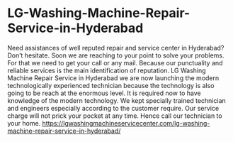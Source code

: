 # LG-Washing-Machine-Repair-Service-in-Hyderabad
Need assistances of well reputed repair and service center in Hyderabad? Don’t hesitate. Soon we are reaching   to your point to solve your problems. For that we need to get your call or any mail. Because our punctuality and reliable services is the main identification of reputation. LG Washing Machine Repair Service in Hyderabad we are now launching the modern technologically experienced technician because the technology is also going to be reach at the enormous level. It is required now to have knowledge of the modern technology. We kept specially trained technician and engineers especially according to the customer require. Our service charge will not prick your pocket at any time. Hence call our technician to your home. https://lgwashingmachineservicecenter.com/lg-washing-machine-repair-service-in-hyderabad/
